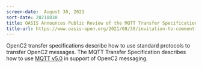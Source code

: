 ```yaml
---
screen-date:  August 30, 2021
sort-date: 20210830
title: OASIS Announces Public Review of the MQTT Transfer Specification, v1.0
title-url: https://www.oasis-open.org/2021/08/30/invitation-to-comment-on-specification-for-transfer-of-openc2-messages-via-mqtt-v1-0/
---
```


OpenC2 transfer specifications describe how to use standard
protocols to transfer OpenC2 messages. The MQTT Transfer
Specification describes how to use <a rel="noopener noreferrer"
target="_blank"
href="https://docs.oasis-open.org/mqtt/mqtt/v5.0/mqtt-v5.0.html">
MQTT v5.0</a> in support of OpenC2 messaging.
